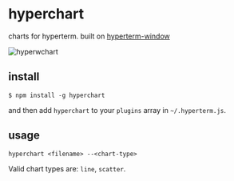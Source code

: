 # hyperchart
charts for hyperterm. built on [hyperterm-window](https://github.com/mathisonian/hyperterm-window)

![hyperwchart](https://cloud.githubusercontent.com/assets/1074773/17677176/9e821b4c-62ff-11e6-926a-6c0d8a914118.gif)

## install

```
$ npm install -g hyperchart
```

and then add `hyperchart` to your `plugins` array in `~/.hyperterm.js`.


## usage

```
hyperchart <filename> --<chart-type>
```

Valid chart types are: `line`, `scatter`.
